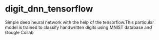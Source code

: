 # digit_dnn_tensorflow
Simple deep neural network with the help of the tensorflow.This particular model is trained to classify handwritten digits using MNIST database and Google Collab
